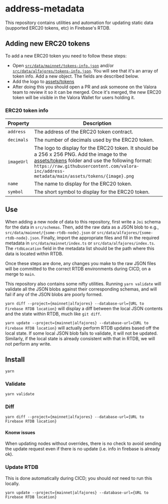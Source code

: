 # address-metadata

This repository contains utilities and automation for updating static data (supported ERC20 tokens, etc) in Firebase's RTDB.

## Adding new ERC20 tokens

To add a new ERC20 token you need to follow these steps:

- Open [`src/data/mainnet/tokens-info.json`](src/data/mainnet/tokens-info.json) and/or [`src/data/alfajores/tokens-info.json`](src/data/alfajores/tokens-info.json). You will see that it's an array of token info. Add a new object. The fields are described below.
- Add the logo to [assets/tokens](./assets/tokens)
- After doing this you should open a PR and ask someone on the Valora team to review it so it can be merged. Once it's merged, the new ERC20 token will be visible in the Valora Wallet for users holding it.

### ERC20 token info

| Property   | Description                                                                                                                                                                                                                                                         |
| ---------- | ------------------------------------------------------------------------------------------------------------------------------------------------------------------------------------------------------------------------------------------------------------------- |
| `address`  | The address of the ERC20 token contract.                                                                                                                                                                                                                            |
| `decimals` | The number of decimals used by the ERC20 token.                                                                                                                                                                                                                     |
| `imageUrl` | The logo to display for the ERC20 token. It should be a 256 x 256 PNG. Add the image to the [assets/tokens](assets/tokens) folder and use the following format: `https://raw.githubusercontent.com/valora-inc/address-metadata/main/assets/tokens/{image}.png` |
| `name`     | The name to display for the ERC20 token.                                                                                                                                                                                                                            |
| `symbol`   | The short symbol to display for the ERC20 token.                                                                                                                                                                                                                    |

## Use

When adding a new node of data to this repository, first write a `Joi` schema for the data in `src/schemas`.
Then, add the raw data as a JSON blob to e.g., `src/data/mainnet/{some-rtdb-node}.json` or `src/data/alfajores/{some-rtdb-node}.json`. Finally, import the appropriate files and fill in the required metadata
in `src/data/mainnet/index.ts` or `src/data/alfajores/index.ts`. The `rtdbLocation` field in the metadata list
should be the path where this data is located within RTDB.

Once these steps are done, any changes you make to the raw JSON files will be committed to the correct RTDB
environments during CICD, on a merge to `main`.

This repository also contains some nifty utilities. Running `yarn validate` will validate all the JSON blobs against
their corresponding schemas, and will fail if any of the JSON blobs are poorly formed.

`yarn diff --project={mainnet|alfajores} --database-url={URL to Firebase RTDB location}` will display a
diff between the local JSON contents and the state within RTDB, much like `git diff`.

`yarn update --project={mainnet|alfajores} --database-url={URL to Firebase RTDB location}` will actually perform
RTDB updates based off the local state. If some local JSON blob fails to validate, it will not be updated.
Similarly, if the local state is already consistent with that in RTDB, we will not perform any write.

## Install

```
yarn
```

### Validate

```
yarn validate
```

### Diff

```
yarn diff --project={mainnet|alfajores} --database-url={URL to Firebase RTDB location}
```

#### Knonw issues

When updating nodes without overrides, there is no check to avoid sending the update request even if there is no update (i.e. info in firebase is already ok).

### Update RTDB

This is done automatically during CICD; you should _not_ need to run this locally.

```
yarn update --project={mainnet|alfajores} --database-url={URL to Firebase RTDB location}
```
